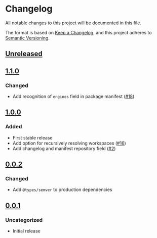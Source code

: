 # Changelog
All notable changes to this project will be documented in this file.

The format is based on [Keep a Changelog](https://keepachangelog.com/en/1.0.0/),
and this project adheres to [Semantic Versioning](https://semver.org/spec/v2.0.0.html).

## [Unreleased]

## [1.1.0]
### Changed
- Add recognition of `engines` field in package manifest ([#18](https://github.com/MetaMask/action-utils/pull/18))

## [1.0.0]
### Added
- First stable release
- Add option for recursively resolving workspaces ([#16](https://github.com/MetaMask/action-utils/pull/16))
- Add changelog and manifest repository field ([#2](https://github.com/MetaMask/action-utils/pull/2))

## [0.0.2]
### Changed
- Add `@types/semver` to production dependencies

## [0.0.1]
### Uncategorized
- Initial release

[Unreleased]: https://github.com/MetaMask/action-utils/compare/v1.1.0...HEAD
[1.1.0]: https://github.com/MetaMask/action-utils/compare/v1.0.0...v1.1.0
[1.0.0]: https://github.com/MetaMask/action-utils/compare/v0.0.2...v1.0.0
[0.0.2]: https://github.com/MetaMask/action-utils/compare/v0.0.1...v0.0.2
[0.0.1]: https://github.com/MetaMask/action-utils/releases/tag/v0.0.1
